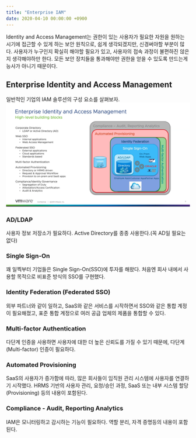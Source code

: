 ```yaml
---
title: "Enterprise IAM"
date: 2020-04-10 00:00:00 +0900
---
```


Identity and Access Management는 권한이 있는 사용자가 필요한 자원을 원하는 시기에 접근할 수 있게 하는 보안 원칙으로, 쉽게 생각되겠지만, 신경써야할 부분이 많다. 사용자가 누구인지 확실히 해야할 필요가 있고, 사용자의 접속 과정이 불편하진 않은지 생각해야하만 한다. 모든 보안 장치들을 통과해야만 권한을 얻을 수 있도록 만드는게 능사가 아니기 때문이다.

## Enterprise Identity and Access Management
일반적인 기업의 IAM 솔루션의 구성 요소를 살펴보자.
![00](/assets/images/posts/20200410EnterpriseIAM/00.png)
### AD/LDAP
사용자 정보 저장소가 필요하다. Active Directory를 종종 사용한다.(꼭 AD일 필요는 없다)
### Single Sign-On
꽤 일찍부터 기업들은 Single Sign-On(SSO)에 투자를 해왔다. 처음엔 회사 내에서 사용할 목적으로 비표준 방식의 SSO를 구현했다. 
### Identity Federation (Federated SSO)
외부 파트너와 같이 일하고, SaaS와 같은 서비스를 시작하면서 SSO와 같은 통합 계정이 필요해졌고, 표준 통합 계정으로 여러 공급 업체의 제품을 통합할 수 있다.
### Multi-factor Authentication
다단계 인증을 사용하면 사용자에 대한 더 높은 신뢰도를 가질 수 있기 때문에, 다단계(Multi-factor) 인증이 필요하다. 
### Automated Provisioning
SaaS의 사용자가 증가함에 따라, 많은 회사들이 임직원 관리 시스템에 사용자를 연결하기 시작했다. HRMS 기반의 사용자 관리, 요청/승인 과정, SaaS 또는 내부 시스템 할당(Provisioning) 등의 내용이 포함된다.
### Compliance - Audit, Reporting Analytics
IAM은 모니터링하고 감시하는 기능이 필요하다. 역할 분리, 자격 증명등의 내용이 포함된다.